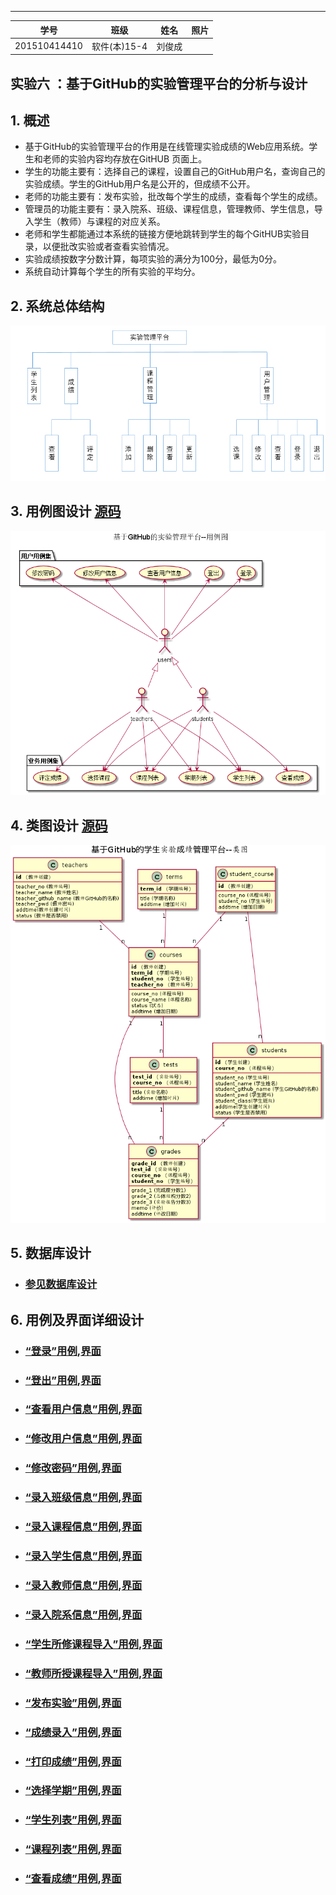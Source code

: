 
--------------------------
|学号|班级|姓名|照片|
|:-------:|:-------------: | :----------:|:---:|
|201510414410|软件(本)15-4|刘俊成||

实验六 ：基于GitHub的实验管理平台的分析与设计
------------

## 1. 概述
- 基于GitHub的实验管理平台的作用是在线管理实验成绩的Web应用系统。学生和老师的实验内容均存放在GitHUB
页面上。
- 学生的功能主要有：选择自己的课程，设置自己的GitHub用户名，查询自己的实验成绩。学生的GitHub用户名是公开的，但成绩不公开。
- 老师的功能主要有：发布实验，批改每个学生的成绩，查看每个学生的成绩。
- 管理员的功能主要有：录入院系、班级、课程信息，管理教师、学生信息，导入学生（教师）与课程的对应关系。
- 老师和学生都能通过本系统的链接方便地跳转到学生的每个GitHUB实验目录，以便批改实验或者查看实验情况。
- 实验成绩按数字分数计算，每项实验的满分为100分，最低为0分。
- 系统自动计算每个学生的所有实验的平均分。

## 2. 系统总体结构
![](./img/xitong.png)



## 3. 用例图设计 [源码](./src/用例图.puml)
![](./img/yongli.png)

## 4. 类图设计 [源码](./src/类图.puml)
![](./img/leitu.png)

## 5. 数据库设计
- ### [参见数据库设计](./数据库设计.md)

## 6. 用例及界面详细设计

- ### [“登录”用例](./yongli/登录.md),[界面](https://987413629.github.io/is_analysis/test6/ui/login_html.html)
- ### [“登出”用例](./yongli/登出.md),[界面](https://987413629.github.io/is_analysis/test6/ui/index-student_html.html)
- ### [“查看用户信息”用例](./yongli/查看用户信息.md),[界面](https://987413629.github.io/is_analysis/test6/ui/index-student_html.html)
- ### [“修改用户信息”用例](./yongli/修改用户信息.md),[界面](https://987413629.github.io/is_analysis/test6/ui/index-student_html.html)
- ### [“修改密码”用例](./yongli/修改密码.md),[界面](https://987413629.github.io/is_analysis/test6/ui/index-student_html.html)
- ### [“录入班级信息”用例](./yongli/录入班级信息.md),[界面](https://987413629.github.io/is_analysis/test6/ui/index-admin_html.html)
- ### [“录入课程信息”用例](./yongli/录入课程信息.md),[界面](https://987413629.github.io/is_analysis/test6/ui/index-admin_html.html)
- ### [“录入学生信息”用例](./yongli/录入学生信息.md),[界面](https://987413629.github.io/is_analysis/test6/ui/index-admin_html.html)
- ### [“录入教师信息”用例](./yongli/录入教师信息.md),[界面](https://987413629.github.io/is_analysis/test6/ui/index-admin_html.html)
- ### [“录入院系信息”用例](./yongli/录入院系信息.md),[界面](https://987413629.github.io/is_analysis/test6/ui/index-admin_html.html)
- ### [“学生所修课程导入”用例](./yongli/学生所修课程导入.md),[界面](https://987413629.github.io/is_analysis/test6/ui/index-admin_html.html)
- ### [“教师所授课程导入”用例](./yongli/教师所授课程导入.md),[界面](https://987413629.github.io/is_analysis/test6/ui/index-admin_html.html)
- ### [“发布实验”用例](./yongli/发布实验.md),[界面](https://987413629.github.io/is_analysis/test6/ui/publishtest_html.html)
- ### [“成绩录入”用例](./yongli成绩录入.md),[界面](https://987413629.github.io/is_analysis/test6/ui/correct_html.html)
- ### [“打印成绩”用例](./yongli/打印成绩.md),[界面](https://987413629.github.io/is_analysis/test6/ui/index-teacher_html.html)
- ### [“选择学期”用例](./yongli/选择学期.md),[界面](https://987413629.github.io/is_analysis/test6/ui/index-teacher_html.html)
- ### [“学生列表”用例](./yongli/学生列表.md),[界面](https://987413629.github.io/is_analysis/test6/ui/index-teacher_html.html)
- ### [“课程列表”用例](./yongli/课程列表.md),[界面](https://987413629.github.io/is_analysis/test6/ui/index-student_html.html)
- ### [“查看成绩”用例](./yongli/查看成绩.md),[界面](https://987413629.github.io/is_analysis/test6/ui/index-student_html.html)
